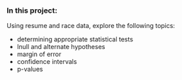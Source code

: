 ### In this project:

Using resume and race data, explore the following topics:

* determining appropriate statistical tests
* lnull and alternate hypotheses
* margin of error
* confidence intervals
* p-values